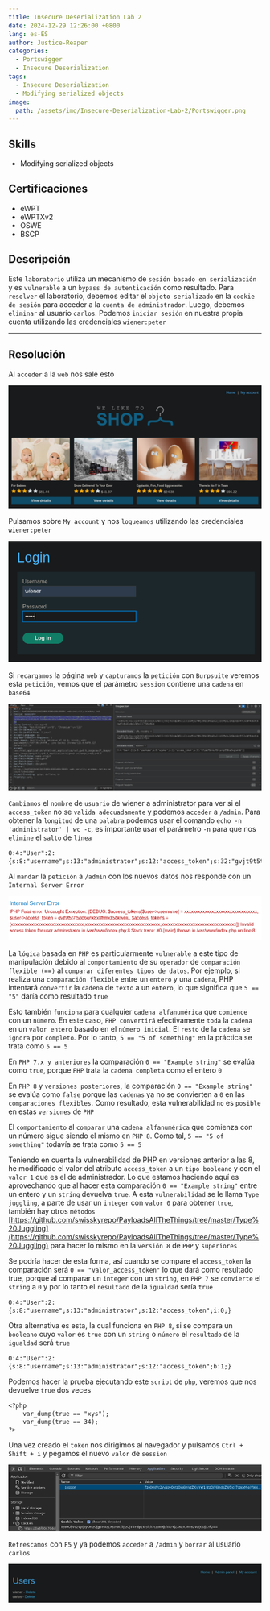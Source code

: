 ```yaml
---
title: Insecure Deserialization Lab 2
date: 2024-12-29 12:26:00 +0800
lang: es-ES
author: Justice-Reaper
categories:
  - Portswigger
  - Insecure Deserialization
tags:
  - Insecure Deserialization
  - Modifying serialized objects
image:
  path: /assets/img/Insecure-Deserialization-Lab-2/Portswigger.png
---
```


## Skills

- Modifying serialized objects

## Certificaciones

- eWPT
- eWPTXv2
- OSWE
- BSCP
  
## Descripción

Este `laboratorio` utiliza un mecanismo de `sesión basado en serialización` y es `vulnerable` a un `bypass de autenticación` como resultado. Para `resolver` el laboratorio, debemos editar el `objeto serializado` en la `cookie de sesión` para acceder a la `cuenta de administrador`. Luego, debemos `eliminar` al usuario `carlos`. Podemos `iniciar sesión` en nuestra propia cuenta utilizando las credenciales `wiener:peter`

---
## Resolución

Al `acceder` a la `web` nos sale esto

![](/assets/img/Insecure-Deserialization-Lab-2/image_1.png)

Pulsamos sobre `My account` y nos `logueamos` utilizando las credenciales `wiener:peter`

![](/assets/img/Insecure-Deserialization-Lab-2/image_2.png)

Si `recargamos` la página `web` y `capturamos` la `petición` con `Burpsuite` veremos esta `petición`, vemos que el parámetro `session` contiene una `cadena` en `base64`

![](/assets/img/Insecure-Deserialization-Lab-2/image_3.png)

`Cambiamos` el `nombre` de `usuario` de wiener a administrator para ver si el `access_token` no se `valida adecuadamente` y podemos `acceder` a `/admin`. Para obtener la `longitud` de una `palabra` podemos usar el comando `echo -n 'administrator' | wc -c`, es importante usar el parámetro `-n` para que nos `elimine` el `salto` de `línea`

```
O:4:"User":2:{s:8:"username";s:13:"administrator";s:12:"access_token";s:32:"gvjt9t5t7t5pb6qnk8x8frmxz5bkweiu";}
```

Al `mandar` la `petición` a `/admin` con los nuevos datos nos responde con un `Internal Server Error`

![](/assets/img/Insecure-Deserialization-Lab-2/image_4.png)

La `lógica` basada en `PHP` es particularmente `vulnerable` a este tipo de manipulación debido al `comportamiento` de su `operador` de `comparación flexible (==)` al `comparar diferentes tipos de datos`. Por ejemplo, si realiza una `comparación flexible` entre un `entero` y una `cadena`, PHP intentará `convertir` la `cadena` de `texto` a un `entero`, lo que significa que `5 == "5"` daría como resultado `true`

Esto también `funciona` para cualquier `cadena alfanumérica` que `comience` con un `número`. En este caso, `PHP convertirá` efectivamente `toda` la `cadena` en un `valor entero` basado en el `número inicial`. El `resto` de la `cadena` se `ignora` por `completo`. Por lo tanto, `5 == "5 of something"` en la práctica se trata como `5 == 5`

En `PHP 7.x y anteriores` la comparación `0 == "Example string"` se evalúa como `true`, porque `PHP` trata la `cadena completa` como el entero `0`

En `PHP 8` y `​​versiones posteriores`, la comparación `0 == "Example string"` se evalúa como `false` porque las `cadenas` ya no se convierten a `0` en las `comparaciones flexibles`. Como resultado, esta vulnerabilidad `no` es `posible` en estas `versiones` de `PHP`

El `comportamiento` al `comparar` una `cadena alfanumérica` que comienza con un número sigue siendo el mismo en `PHP 8`. Como tal, `5 == "5 of something"` todavía se trata como `5 == 5`

Teniendo en cuenta la vulnerabilidad de PHP en versiones anterior a las 8, he modificado el valor del atributo `access_token` a un `tipo booleano` y con el `valor 1` que es el de administrador. Lo que estamos haciendo aquí es aprovechando que al hacer esta comparación `0 == "Example string"` entre un entero y un `string` devuelva `true`. A esta `vulnerabilidad` se le llama `Type juggling`, a parte de usar un `integer` con `valor 0` para obtener `true`, también hay otros `métodos` [https://github.com/swisskyrepo/PayloadsAllTheThings/tree/master/Type%20Juggling](https://github.com/swisskyrepo/PayloadsAllTheThings/tree/master/Type%20Juggling) para hacer lo mismo en la `versión 8` de `PHP` y `superiores`

Se podría hacer de esta forma, así cuando se compare el `access_token` la comparación será `0 == "valor_access_token"` lo que dará como resultado true, porque al comparar un `integer` con un `string`, en `PHP 7` se `convierte` el `string` a `0` y por lo tanto el `resultado` de la `igualdad` sería `true`

```
O:4:"User":2:{s:8:"username";s:13:"administrator";s:12:"access_token";i:0;}
```

Otra alternativa es esta, la cual funciona en `PHP 8`, si se compara un `booleano` cuyo `valor` es `true` con un `string` o `número` el `resultado` de la `igualdad` será `true`

```
O:4:"User":2:{s:8:"username";s:13:"administrator";s:12:"access_token";b:1;}
```

Podemos hacer la prueba ejecutando este `script` de `php`, veremos que nos devuelve `true` dos veces

```
<?php
    var_dump(true == "xys");
    var_dump(true == 34);
?>
```

Una vez creado el `token` nos dirigimos al navegador y pulsamos `Ctrl + Shift + i` y pegamos el nuevo `valor` de `session`

![](/assets/img/Insecure-Deserialization-Lab-2/image_5.png)

`Refrescamos` con `F5` y ya podemos `acceder` a `/admin` y `borrar` al usuario `carlos`

![](/assets/img/Insecure-Deserialization-Lab-2/image_6.png)

